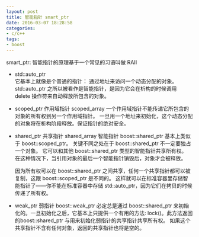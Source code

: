 ```yaml
---
layout: post
title: 智能指针 smart_ptr
date: 2016-03-07 18:28:58
categories:
- c/c++
tags:
- boost
---
```


smart_ptr: 智能指针的原理基于一个常见的习语叫做 RAII 

- std::auto_ptr  
  它基本上就像是个普通的指针： 通过地址来访问一个动态分配的对象。 std::auto_ptr 之所以被看作是智能指针，是因为它会在析构的时候调用 delete 操作符来自动释放所包含的对象。
- scoped_ptr 作用域指针 scoped_array
  一个作用域指针不能传递它所包含的对象的所有权到另一个作用域指针。 一旦用一个地址来初始化，这个动态分配的对象将在析构阶段释放。保证指针的绝对安全。
- shared_ptr 共享指针 shared_array
  智能指针 boost::shared_ptr 基本上类似于 boost::scoped_ptr。 关键不同之处在于 boost::shared_ptr 不一定要独占一个对象。 它可以和其他 boost::shared_ptr 类型的智能指针共享所有权。 在这种情况下，当引用对象的最后一个智能指针销毁后，对象才会被释放。

  因为所有权可以在 boost::shared_ptr 之间共享，任何一个共享指针都可以被复制，这跟 boost::scoped_ptr 是不同的。 这样就可以在标准容器里存储智能指针了——你不能在标准容器中存储 std::auto_ptr，因为它们在拷贝的时候传递了所有权。
- weak_ptr 弱指针
  boost::weak_ptr 必定总是通过 boost::shared_ptr 来初始化的。一旦初始化之后，它基本上只提供一个有用的方法: lock()。此方法返回的boost::shared_ptr 与用来初始化弱指针的共享指针共享所有权。 如果这个共享指针不含有任何对象，返回的共享指针也将是空的。
